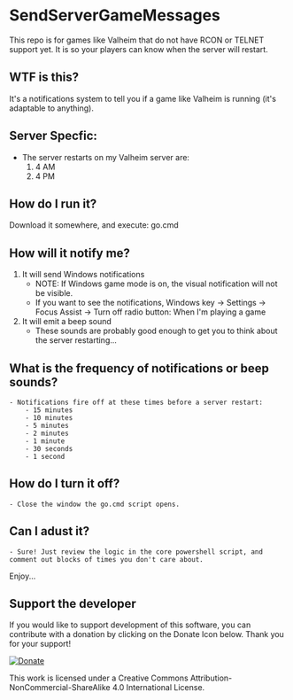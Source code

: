 # SendServerGameMessages
This repo is for games like Valheim that do not have RCON or TELNET support yet. It is so your players can know when the server will restart.

## WTF is this?
It's a notifications system to tell you if a game like Valheim is running (it's adaptable to anything). 

## Server Specfic:
- The server restarts on my Valheim server are:
	1. 4 AM
	2. 4 PM

## How do I run it?
Download it somewhere, and execute: go.cmd

## How will it notify me?
1. It will send Windows notifications
	- NOTE: If Windows game mode is on, the visual notification will not be visible.
	- If you want to see the notifications, Windows key -> Settings -> Focus Assist -> Turn off radio button: When I'm playing a game
2. It will emit a beep sound
	- These sounds are probably good enough to get you to think about the server restarting...

## What is the frequency of notifications or beep sounds?
	- Notifications fire off at these times before a server restart: 
		- 15 minutes
		- 10 minutes
		- 5 minutes
		- 2 minutes
		- 1 minute
		- 30 seconds
		- 1 second

## How do I turn it off?
	- Close the window the go.cmd script opens.

## Can I adust it?
	- Sure! Just review the logic in the core powershell script, and comment out blocks of times you don't care about.

Enjoy...

Support the developer
---
If you would like to support development of this software, you can contribute with a donation by clicking on the Donate Icon below. Thank you for your support!

[![Donate](https://www.paypalobjects.com/en_US/i/btn/btn_donate_LG.gif)](https://www.paypal.com/cgi-bin/webscr?cmd=_s-xclick&hosted_button_id=PXV8MLB5KR5WG)

This work is licensed under a Creative Commons Attribution-NonCommercial-ShareAlike 4.0 International License.